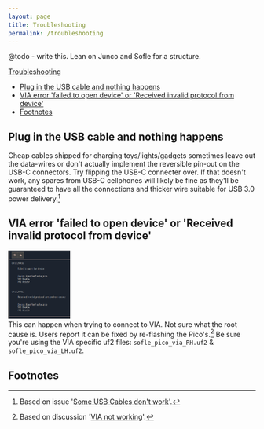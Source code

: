```yaml
---
layout: page
title: Troubleshooting
permalink: /troubleshooting
---
```


@todo - write this. Lean on Junco and Sofle for a structure.

[Troubleshooting](#troubleshooting)
- [Plug in the USB cable and nothing happens](#plug-in-the-usb-cable-and-nothing-happens)
- [VIA error 'failed to open device' or 'Received invalid protocol from device'](#via-error-failed-to-open-device-or-received-invalid-protocol-from-device)
- [Footnotes](#footnotes)

## Plug in the USB cable and nothing happens
Cheap cables shipped for charging toys/lights/gadgets sometimes leave out the data-wires or don't actually implement the reversible pin-out on the USB-C connectors. Try flipping the USB-C connecter over. If that doesn't work, any spares from USB-C cellphones will likely be fine as they'll be guaranteed to have all the connections and thicker wire suitable for USB 3.0 power delivery.[^1]

## VIA error 'failed to open device' or 'Received invalid protocol from device'
<img src="images/build_guide_pico/via_problems_undiagnosed.png" alt="via errors" width="25%"><br>This can happen when trying to connect to VIA. Not sure what the root cause is. Users report it can be fixed by re-flashing the Pico's.[^2] Be sure you're using the VIA specific uf2 files: `sofle_pico_via_RH.uf2` & `sofle_pico_via_LH.uf2`.


## Footnotes
[^1]: Based on issue '[Some USB Cables don't work](https://github.com/JellyTitan/Sofle-Pico/issues/14)'.
[^2]: Based on discussion '[VIA not working](https://github.com/JellyTitan/Sofle-Pico/discussions/18)'.